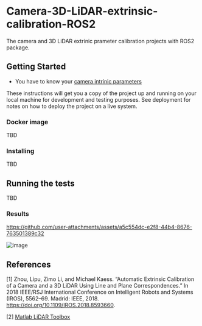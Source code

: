 # Camera-3D-LiDAR-extrinsic-calibration-ROS2
The camera and 3D LiDAR extrinic prameter calibration projects with ROS2 package.

## Getting Started
* You have to know your [camera intrinic parameters](https://docs.opencv.org/4.x/dc/dbb/tutorial_py_calibration.html)

These instructions will get you a copy of the project up and running on your local machine for development and testing purposes. See deployment for notes on how to deploy the project on a live system.

### Docker image
TBD

### Installing
TBD

## Running the tests
TBD
### Results
https://github.com/user-attachments/assets/a5c554dc-e2f8-44b4-8676-763501389c32

![image](https://github.com/user-attachments/assets/8f22a4f0-e05f-463f-b5b1-24755e291e33)

## References
[1] Zhou, Lipu, Zimo Li, and Michael Kaess. “Automatic Extrinsic Calibration of a Camera and a 3D LiDAR Using Line and Plane Correspondences.” In 2018 IEEE/RSJ International Conference on Intelligent Robots and Systems (IROS), 5562–69. Madrid: IEEE, 2018. https://doi.org/10.1109/IROS.2018.8593660.

[2] [Matlab LiDAR Toolbox](https://ww2.mathworks.cn/help/lidar/ug/lidar-and-camera-calibration.html)

